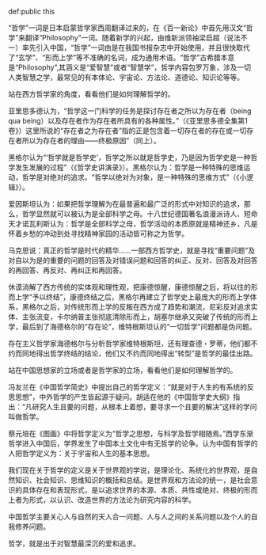 def:public this



“哲学”一词是日本启蒙哲学家西周翻译过来的，在《百一新论》中首先用汉文“哲学”来翻译“Philosophy”一词。随着新学的兴起，由维新派领袖梁启超（说法不一）率先引入中国，“哲学”一词由是在我国书报杂志中开始使用，并且很快取代了“玄学”、“形而上学”等不准确的名词，成为通用术语。“哲学”古希腊本意是“Philosophy”,其涵义是“爱智慧”或者“智慧学”，哲学内容包罗万象，涉及一切人类智慧之学，最常见的有本体论、宇宙论、方法论、道德论、知识论等等。

站在西方哲学家的角度，看看他们是如何理解哲学的。

亚里思多德认为，“哲学这一门科学的任务是探讨存在者之所以为存在者（being qua being）以及存在者作为存在者所具有的各种属性。”（《亚里思多德全集第1卷》）这里所说的“存在者之为存在者”指的正是包含着一切存在者的存在或一切存在者所以为存在者的理由——终极原因”（同上）。

黑格尔认为“‘哲学就是哲学史’，哲学之所以就是哲学史，乃是因为哲学史是一种哲学发生发展的过程”（《哲学史讲演录》）。黑格尔认为：哲学是一种特殊的思维运动，哲学是对绝对的追求。“哲学以绝对为对象，是一种特殊的思维方式”（《小逻辑》）。

爱因斯坦认为：如果把哲学理解为在最普遍和最广泛的形式中对知识的追求，那么，哲学显然就可以被认为是全部科学之母。十八世纪德国著名浪漫派诗人、短命天才诺瓦利斯认为：哲学是全部科学之母，哲学活动的本质原就是精神还乡，凡是怀着乡愁的冲动到处寻找精神家园的活动皆可称之为哲学。

马克思说：真正的哲学是时代的精华……一部西方哲学史，就是寻找“重要问题”及对自以为是的重要的问题的回答及对错误问题和回答的纠正、反对、回答及对回答的再回答、再反对、再纠正和再回答。

休谟消解了西方传统的实体观和理性观，把康德惊醒，康德惊醒之后，将以往的形而上学“予以终结”，康德终结之后，黑格尔再建立了哲学史上最庞大的形而上学体系，黑格尔之后，对传统形而上学的反叛在西方成了趋势和潮流，尼彩反对追求实体、主张流变，卡尔纳普主张彻底清除形而上，胡塞尔继承又突破了传统的形而上学，最后到了海德格尔的“存在论”，维特根斯坦认的“一切哲学”问题都是伪问题。

存在主义哲学家海德格尔与分析哲学家维特根斯坦，还有理查德・罗蒂，他们都不约而同地得出哲学终结的结论，他们又不约而同地得出“转型”是哲学的最佳出路。

站在中国思想家的立场或者是哲学家的立场，看看他们是如何理解哲学的。

冯友兰在《中国哲学简史》中提出自己的哲学定义：“就是对于人生的有系统的反思思想”，中外哲学的产生皆起源于疑问。胡适在他的《中国哲学史大纲》指出：“凡研究人生且要的问题，从根本上着想，要寻求一个且要的解决”这样的学问叫做哲学。

蔡元培在《图画》中将哲学定义为“哲学之思想，与科学及哲学相随焉。”西学东渐哲学进入中国后，学界发生了中国本土文化中有无哲学的论争。认为中国有哲学的人把哲学定义为：关于宇宙和人生的基本思想。

我们现在关于哲学的定义是关于世界观的学说，是理论化、系统化的世界观，是自然知识、社会知识、思维知识的概括和总结。是世界观和方法论的统一，是社会意识的具体存在和表现形式，是以追求世界的本源、本质、共性或绝对、终极的形而上者为形式，以认识、改造世界的方法论为研究内容的科学。

中国哲学主要关心人与自然的天人合一问题、人与人之间的关系问题以及个人的自我修养问题。

哲学，就是出于对智慧最深沉的爱和追求。